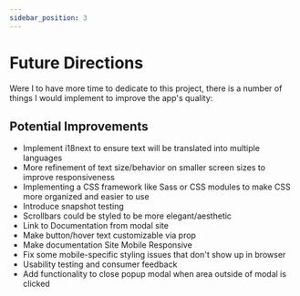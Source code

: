 ```yaml
---
sidebar_position: 3
---
```


# Future Directions

Were I to have more time to dedicate to this project, there is a number of things I would implement to improve the app's quality: 

## Potential Improvements

- Implement i18next to ensure text will be translated into multiple languages
- More refinement of text size/behavior on smaller screen sizes to improve responsiveness
- Implementing a CSS framework like Sass or CSS modules to make CSS more organized and easier to use
- Introduce snapshot testing
- Scrollbars could be styled to be more elegant/aesthetic
- Link to Documentation from modal site
- Make button/hover text customizable via prop
- Make documentation Site Mobile Responsive
- Fix some mobile-specific styling issues that don't show up in browser
- Usability testing and consumer feedback
- Add functionality to close popup modal when area outside of modal is clicked